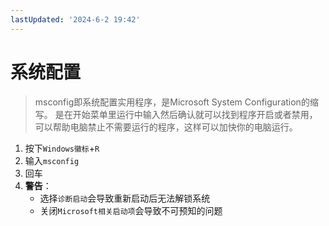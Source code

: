 ```yaml
---
lastUpdated: '2024-6-2 19:42'
---
```


# 系统配置

> msconfig即系统配置实用程序，是Microsoft System Configuration的缩写。
> 是在开始菜单里运行中输入然后确认就可以找到程序开启或者禁用，
> 可以帮助电脑禁止不需要运行的程序，这样可以加快你的电脑运行。

1. 按下```Windows徽标```+```R```
2. 输入```msconfig```
3. 回车
4. **警告**：
	- 选择```诊断启动```会导致重新启动后无法解锁系统
	- 关闭```Microsoft相关启动项```会导致不可预知的问题